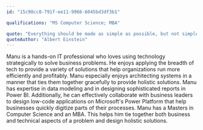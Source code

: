 ```yaml
---
id: "15c98cc8-791f-ee11-9966-6045bd3df3b1"

qualifications: "MS Computer Science; MBA"

quote: "Everything should be made as simple as possible, but not simpler."
quoteAuthor: "Albert Einstein"
---
```


Manu is a hands-on IT professional who loves using technology strategically to solve business problems. He enjoys applying the breadth of tech to provide a variety of solutions that help organizations run more efficiently and profitably. Manu especially enjoys architecting systems in a manner that ties them together gracefully to provide holistic solutions. Manu has expertise in data modeling and in designing sophisticated reports in Power BI. Additionally, he can effectively collaborate with business leaders to design low-code applications on Microsoft's Power Platform that help businesses quickly digitize parts of their processes. Manu has a Masters in Computer Science and an MBA. This helps him tie together both business and technical aspects of a problem and design holistic solutions. 
